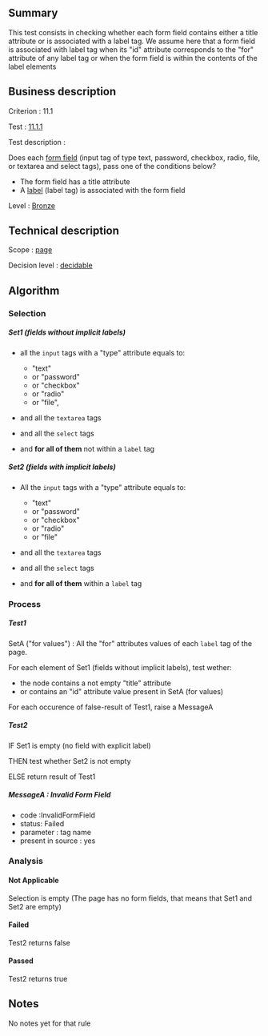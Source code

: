 ## Summary

This test consists in checking whether each form field contains either a
title attribute or is associated with a label tag. We assume here that a
form field is associated with label tag when its "id" attribute
corresponds to the "for" attribute of any label tag or ﻿﻿﻿﻿﻿﻿when the
form field is within the contents of the label elements

## Business description

Criterion : 11.1

Test : [11.1.1](http://www.accessiweb.org/index.php/accessiweb-22-english-version.html#test-11-1-1)

Test description :

Does each [form field](http://www.accessiweb.org/index.php/glossary-76.html#mChpSaisie)
(input tag of type text, password, checkbox, radio, file, or textarea and select tags), pass one of the conditions below?

-   The form field has a title attribute
-   A [label](http://www.accessiweb.org/index.php/glossary-76.html#mEtiquette) (label tag) is associated with the form field

Level : [Bronze](/en/category/rules-design/accessiweb-11/level/bronze)

## Technical description

Scope : [page](/en/category/rules-design/accessiweb-11/scope/page)

Decision level :
[decidable](/en/category/rules-design/accessiweb-11/decision-level/decidable)

## Algorithm

### Selection

##### Set1 (fields without implicit labels)

-   all the `input` tags with a "type" attribute equals to:
    -   "text"
    -   or "password"
    -   or "checkbox"
    -   or "radio"
    -   or "file",

-   and all the `textarea` tags
-   and all the `select` tags
-   and **for all of them** not within a `label` tag

##### Set2 (fields with implicit labels)

-   All the `input` tags with a "type" attribute equals to:
    -   "text"
    -   or "password"
    -   or "checkbox"
    -   or "radio"
    -   or "file"

-   and all the `textarea` tags
-   and all the `select` tags
-   and **for all of them** within a `label` tag

### Process

##### Test1

SetA ("for values") : All the "for" attributes values of each `label`
tag of the page.

For each element of Set1 (fields without implicit labels), test wether:

-   the node contains a not empty "title" attribute
-   or contains an "id" attribute value present in SetA (for values)

For each occurence of false-result of Test1, raise a MessageA

##### Test2

IF Set1 is empty (no field with explicit label)

THEN test whether Set2 is not empty

ELSE return result of Test1

##### MessageA : Invalid Form Field

-   code :InvalidFormField
-   status: Failed
-   parameter : tag name
-   present in source : yes

### Analysis

#### Not Applicable

Selection is empty (The page has no form fields, that means that Set1
and Set2 are empty)

#### Failed

Test2 returns false

#### Passed

Test2 returns true

## Notes

No notes yet for that rule
